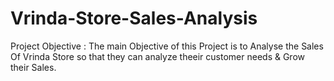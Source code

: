 # Vrinda-Store-Sales-Analysis
Project Objective : The main Objective of this Project is to Analyse the Sales Of Vrinda Store so that they can analyze theeir customer needs & Grow their Sales.
